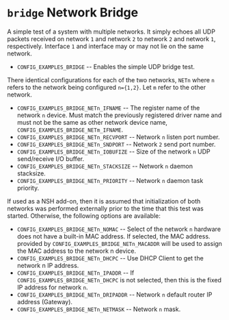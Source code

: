 `bridge` Network Bridge
=======================

A simple test of a system with multiple networks. It simply echoes all
UDP packets received on network `1` and network `2` to network `2` and
network `1`, respectively. Interface `1` and interface may or may not
lie on the same network.

-   `CONFIG_EXAMPLES_BRIDGE` -- Enables the simple UDP bridge test.

There identical configurations for each of the two networks, `NETn`
where `n` refers to the network being configured `n={1,2}`. Let `m`
refer to the other network.

-   `CONFIG_EXAMPLES_BRIDGE_NETn_IFNAME` -- The register name of the
    network `n` device. Must match the previously registered driver name
    and must not be the same as other network device name,
    `CONFIG_EXAMPLES_BRIDGE_NETm_IFNAME`.
-   `CONFIG_EXAMPLES_BRIDGE_NETn_RECVPORT` -- Network `n` listen port
    number.
-   `CONFIG_EXAMPLES_BRIDGE_NETn_SNDPORT` -- Network `2` send port
    number.
-   `CONFIG_EXAMPLES_BRIDGE_NETn_IOBUFIZE` -- Size of the network `n`
    UDP send/receive I/O buffer.
-   `CONFIG_EXAMPLES_BRIDGE_NETn_STACKSIZE` -- Network `n` daemon
    stacksize.
-   `CONFIG_EXAMPLES_BRIDGE_NETn_PRIORITY` -- Network `n` daemon task
    priority.

If used as a NSH add-on, then it is assumed that initialization of both
networks was performed externally prior to the time that this test was
started. Otherwise, the following options are available:

-   `CONFIG_EXAMPLES_BRIDGE_NETn_NOMAC` -- Select of the network `n`
    hardware does not have a built-in MAC address. If selected, the MAC
    address. provided by `CONFIG_EXAMPLES_BRIDGE_NETn_MACADDR` will be
    used to assign the MAC address to the network n device.
-   `CONFIG_EXAMPLES_BRIDGE_NETn_DHCPC` -- Use DHCP Client to get the
    network n IP address.
-   `CONFIG_EXAMPLES_BRIDGE_NETn_IPADDR` -- If
    `CONFIG_EXAMPLES_BRIDGE_NETn_DHCPC` is not selected, then this is
    the fixed IP address for network `n`.
-   `CONFIG_EXAMPLES_BRIDGE_NETn_DRIPADDR` -- Network `n` default router
    IP address (Gateway).
-   `CONFIG_EXAMPLES_BRIDGE_NETn_NETMASK` -- Network `n` mask.
